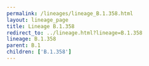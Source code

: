 ```yaml
---
permalink: /lineages/lineage_B.1.358.html
layout: lineage_page
title: Lineage B.1.358
redirect_to: ../lineage.html?lineage=B.1.358
lineage: B.1.358
parent: B.1
children: ['B.1.358']
---
```

